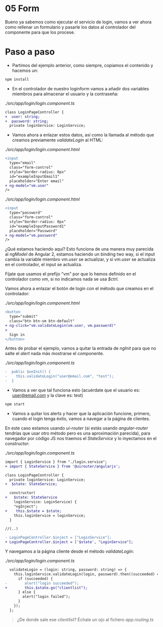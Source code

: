 # 05 Form

Bueno ya sabemos como ejecutar el servicio de login, vamos a ver ahora como rellenar un formulario y pasarle los datos al controlador del componente para que los procese.

# Paso a paso

- Partimos del ejemplo anterior, como siempre, copiamos el contenido y hacemos un:

```bash
npm install
```

- En el controlador de nuestro loginform vamos a añadir dos variables miembros para almacenar el usuario y la contraseña:

_./src/app/login/login.component.ts_

```diff
class LoginPageController {
+  user: string;
+  password: string;
  private loginService: LoginService;
```

- Vamos ahora a enlazar estos datos, así como la llamada al método que creamos previamente _validateLogin_ al HTML:

_./src/app/login/login.component.html_

```diff
<input
  type="email"
  class="form-control"
  style="border-radius: 0px"
  id="exampleInputEmail1"
  placeholder="Enter email"
+ ng-model="vm.user"
/>
```

_./src/app/login/login.component.html_

```diff
<input
  type="password"
  class="form-control"
  style="border-radius: 0px"
  id="exampleInputPassword1"
  placeholder="Password"
+ ng-model="vm.password"
/>
```

¿Qué estamos haciendo aquí? Esto funciona de una manera muy parecida al _ngModel_ de Angular 2, estamos haciendo un binding two way, si el input cambia la variable miembro _vm.user_ se actualizar, y si _vm.user_ se actualiza en el controlador, el input se actualiza.

Fíjate que usamos el prefijo "vm" por que lo hemos definido en el controlador como _vm_, si no indicamos nada se usa _$ctrl_.

Vamos ahora a enlazar el botón de login con el método que creamos en el controlador:

_./src/app/login/login.component.html_

```diff
<button
  type="submit"
  class="btn btn-sm btn-default"
+ ng-click="vm.validateLogin(vm.user, vm.password)"
>
  Sign in
</button>
```

Antes de probar el ejemplo, vamos a quitar la entrada de _ngInit_ para que no salte el _alert_ nada más mostrarse el componente.

_./src/app/login/login.component.ts_

```diff
-  public $onInit() {
-    this.validateLogin("user@email.com", "test");
-  }
```

- Vamos a ver que tal funciona esto (acuérdate que el usuario es: user@email.com y la clave es: test)

```bash
npm start
```

- Vamos a quitar los alerts y hacer que la aplicación funcione, primero, cuando el login tenga éxito, vamos a navegar a la página de clientes.

En este caso estamos usando _ui-router_ (si estás usando _angular-router_ tendrías que usar otro método pero es una aproximación parecida), para navegador por código JS nos traemos el _StateService_ y lo inyectamos en el constructor:

_./src/app/login/login.component.ts_

```diff
import { LoginService } from "./login.service";
+ import { StateService } from '@uirouter/angularjs';

class LoginPageController {
  private loginService: LoginService;
+  $state: StateService;

  constructor(
+   $state: StateService
    loginService: LoginService) {
    "ngInject";
+    this.$state = $state;
    this.loginService = loginService;
  }

//(..)

- LoginPageController.$inject = ["LoginService"];
+ LoginPageController.$inject = ['$state', "LoginService"];

```

Y navegamos a la página cliente desde el método _validateLogin_:

_./src/app/login/login.component.ts_

```diff
  validateLogin = (login: string, password: string) => {
    this.loginService.validateLogin(login, password).then((succeeded) => {
      if (succeeded) {
-        alert("login succeeded");
+        this.$state.go("clientlist");
      } else {
        alert("login failed");
      }
    });
  };
```

> ¿De donde sale ese _clientlist_? Échale un ojo al fichero _app.routing.ts_

